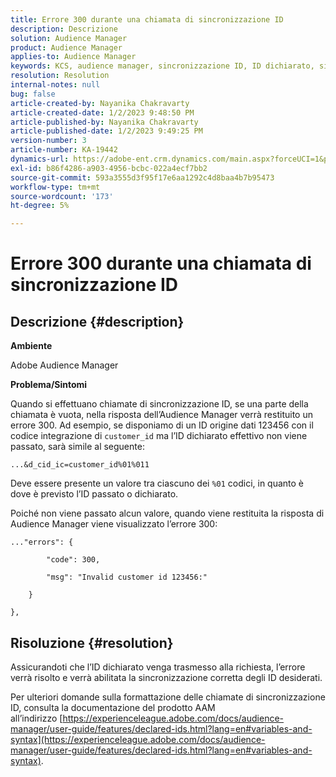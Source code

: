 ```yaml
---
title: Errore 300 durante una chiamata di sincronizzazione ID
description: Descrizione
solution: Audience Manager
product: Audience Manager
applies-to: Audience Manager
keywords: KCS, audience manager, sincronizzazione ID, ID dichiarato, sincronizzazione ID cliente, ID cliente, sincronizzazione online
resolution: Resolution
internal-notes: null
bug: false
article-created-by: Nayanika Chakravarty
article-created-date: 1/2/2023 9:48:50 PM
article-published-by: Nayanika Chakravarty
article-published-date: 1/2/2023 9:49:25 PM
version-number: 3
article-number: KA-19442
dynamics-url: https://adobe-ent.crm.dynamics.com/main.aspx?forceUCI=1&pagetype=entityrecord&etn=knowledgearticle&id=a715aa3d-e78a-ed11-81ac-6045bd006c82
exl-id: b86f4286-a903-4956-bcbc-022a4ecf7bb2
source-git-commit: 593a3555d3f95f17e6aa1292c4d8baa4b7b95473
workflow-type: tm+mt
source-wordcount: '173'
ht-degree: 5%

---
```


# Errore 300 durante una chiamata di sincronizzazione ID

## Descrizione {#description}


<b>Ambiente</b>

Adobe Audience Manager

<b>Problema/Sintomi</b>

Quando si effettuano chiamate di sincronizzazione ID, se una parte della chiamata è vuota, nella risposta dell’Audience Manager verrà restituito un errore 300. Ad esempio, se disponiamo di un ID origine dati 123456 con il codice integrazione di `customer_id` ma l’ID dichiarato effettivo non viene passato, sarà simile al seguente:

`...&d_cid_ic=customer_id%01%011`

Deve essere presente un valore tra ciascuno dei `%01` codici, in quanto è dove è previsto l’ID passato o dichiarato.

Poiché non viene passato alcun valore, quando viene restituita la risposta di Audience Manager viene visualizzato l’errore 300:




```
..."errors": {

        "code": 300,

        "msg": "Invalid customer id 123456:"

    }

},
```





## Risoluzione {#resolution}


Assicurandoti che l’ID dichiarato venga trasmesso alla richiesta, l’errore verrà risolto e verrà abilitata la sincronizzazione corretta degli ID desiderati.

Per ulteriori domande sulla formattazione delle chiamate di sincronizzazione ID, consulta la documentazione del prodotto AAM all’indirizzo [https://experienceleague.adobe.com/docs/audience-manager/user-guide/features/declared-ids.html?lang=en#variables-and-syntax](https://experienceleague.adobe.com/docs/audience-manager/user-guide/features/declared-ids.html?lang=en#variables-and-syntax).
